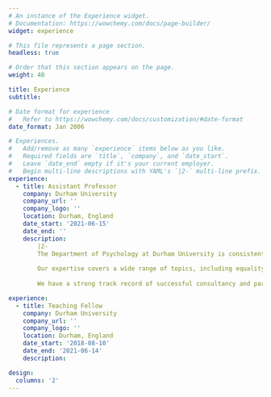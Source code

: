 ```yaml
---
# An instance of the Experience widget.
# Documentation: https://wowchemy.com/docs/page-builder/
widget: experience

# This file represents a page section.
headless: true

# Order that this section appears on the page.
weight: 40

title: Experience
subtitle:

# Date format for experience
#   Refer to https://wowchemy.com/docs/customization/#date-format
date_format: Jan 2006

# Experiences.
#   Add/remove as many `experience` items below as you like.
#   Required fields are `title`, `company`, and `date_start`.
#   Leave `date_end` empty if it's your current employer.
#   Begin multi-line descriptions with YAML's `|2-` multi-line prefix.
experience:
  - title: Assistant Professor
    company: Durham University
    company_url: ''
    company_logo: ''
    location: Durham, England
    date_start: '2021-06-15'
    date_end: ''
    description:
        |2- 
        The Department of Psychology at Durham University is consistently ranked among the top 5 in the UK and the top 100 in the world. Within the department, the Durham Behavioural Science Team is a group of world-leading behavioural scientists based at Durham University, who provide expert guidance and consultancy focused on understanding and influencing human behaviour.
        
        Our expertise covers a wide range of topics, including equality, diversity and inclusion in the workplace, leadership and decision making, and influencing consumer behaviour. In the public sector, we have focused on redesigning services to improve public health and well-being, as well as facilitating civility and pro-environmental behaviour using evidence-based behavioural insights.
        
        We have a strong track record of successful consultancy and partnerships with public, private, and third sector organisations across the UK, US, and Europe.

experience:
  - title: Teaching Fellow
    company: Durham University
    company_url: ''
    company_logo: ''
    location: Durham, England
    date_start: '2018-08-10'
    date_end: '2021-06-14'
    description:

design:
  columns: '2'
---
```

